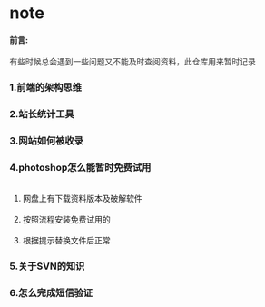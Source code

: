 # note

<h4>前言:</h4>
<p style="color:#333;">有些时候总会遇到一些问题又不能及时查阅资料，此仓库用来暂时记录</>
<h3>1.前端的架构思维</h3>
<h3>2.站长统计工具</h3>
<h3>3.网站如何被收录</h3>
<h3>4.photoshop怎么能暂时免费试用</h3>
<ol>
  <li>网盘上有下载资料版本及破解软件</li>
    <li>按照流程安装免费试用的</li>
    <li>根据提示替换文件后正常</li>
</ol>
<h3>5.关于SVN的知识</h3>
<h3>6.怎么完成短信验证</h3>

